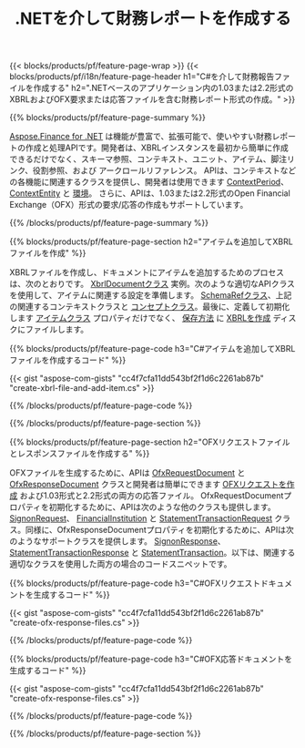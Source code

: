 ﻿---
title: .NETを介して財務レポートを作成する
url: /ja/net/create/
description:  XBRLで財務レポートを作成するためのC#コード、および.NETライブラリを介したOFX要求または応答ファイル。
---
{{< blocks/products/pf/feature-page-wrap >}}
{{< blocks/products/pf/i18n/feature-page-header h1="C#を介して財務報告ファイルを作成する" h2=".NETベースのアプリケーション内の1.03または2.2形式のXBRLおよびOFX要求または応答ファイルを含む財務レポート形式の作成。" >}}

{{% blocks/products/pf/feature-page-summary %}}

[Aspose.Finance for .NET](https://products.aspose.com/finance/net/) は機能が豊富で、拡張可能で、使いやすい財務レポートの作成と処理APIです。開発者は、XBRLインスタンスを最初から簡単に作成できるだけでなく、スキーマ参照、コンテキスト、ユニット、アイテム、脚注リンク、役割参照、および 
アークロールリファレンス。 APIは、コンテキストなどの各機能に関連するクラスを提供し、開発者は使用できます [ContextPeriod](https://apireference.aspose.com/finance/net/aspose.finance.xbrl/contextperiod)、 [ContextEntity](https://apireference.aspose.com/finance/net/aspose.finance.xbrl/contextentity) と [環境](https://apireference.aspose.com/finance/net/aspose.finance.xbrl/context)。 
さらに、APIは、1.03または2.2形式のOpen Financial Exchange（OFX）形式の要求/応答の作成もサポートしています。

{{% /blocks/products/pf/feature-page-summary %}}

{{% blocks/products/pf/feature-page-section h2="アイテムを追加してXBRLファイルを作成" %}}

XBRLファイルを作成し、ドキュメントにアイテムを追加するためのプロセスは、次のとおりです。 [XbrlDocumentクラス](https://apireference.aspose.com/finance/net/aspose.finance.xbrl/xbrldocument) 実例。次のような適切なAPIクラスを使用して、アイテムに関連する設定を準備します。 [SchemaRefクラス](https://apireference.aspose.com/finance/net/aspose.finance.xbrl/schemaref)、上記の関連するコンテキストクラスと [コンセプトクラス](https://apireference.aspose.com/finance/net/aspose.finance.xbrl/concept)。最後に、定義して初期化します [アイテムクラス](https://apireference.aspose.com/finance/net/aspose.finance.xbrl/item) プロパティだけでなく、 [保存方法](https://apireference.aspose.com/finance/net/aspose.finance.xbrl.xbrldocument/save/methods/1) に [XBRLを作成](https://products.aspose.com/finance/net/create/xbrl/) ディスクにファイルします。

{{% blocks/products/pf/feature-page-code h3="C#アイテムを追加してXBRLファイルを作成するコード" %}}

{{< gist "aspose-com-gists" "cc4f7cfa11dd543bf2f1d6c2261ab87b" "create-xbrl-file-and-add-item.cs" >}} 

{{% /blocks/products/pf/feature-page-code %}}

{{% /blocks/products/pf/feature-page-section %}}

{{% blocks/products/pf/feature-page-section h2="OFXリクエストファイルとレスポンスファイルを作成する" %}}


OFXファイルを生成するために、APIは [OfxRequestDocument](https://apireference.aspose.com/finance/net/aspose.finance.ofx/ofxrequestdocument) と [OfxResponseDocument](https://apireference.aspose.com/finance/net/aspose.finance.ofx/ofxresponsedocument) クラスと開発者は簡単にできます [OFXリクエストを作成](https://products.aspose.com/finance/net/create/ofx-request/) および1.03形式と2.2形式の両方の応答ファイル。 OfxRequestDocumentプロパティを初期化するために、APIは次のような他のクラスも提供します。 [SignonRequest](https://apireference.aspose.com/finance/net/aspose.finance.ofx.signon/signonrequest)、 [FinancialInstitution](https://apireference.aspose.com/finance/net/aspose.finance.ofx.signon/financialinstitution) と [StatementTransactionRequest](https://apireference.aspose.com/finance/net/aspose.finance.ofx.bank/statementtransactionrequest) クラス。同様に、OfxResponseDocumentプロパティを初期化するために、APIは次のようなサポートクラスを提供します。 [SignonResponse](https://apireference.aspose.com/finance/net/aspose.finance.ofx.signon/signonresponse)、  [StatementTransactionResponse](https://apireference.aspose.com/finance/net/aspose.finance.ofx.bank/statementtransactionresponse) と [StatementTransaction](https://apireference.aspose.com/finance/net/aspose.finance.ofx/statementtransaction)。以下は、関連する適切なクラスを使用した両方の場合のコードスニペットです。

{{% blocks/products/pf/feature-page-code h3="C#OFXリクエストドキュメントを生成するコード" %}}

{{< gist "aspose-com-gists" "cc4f7cfa11dd543bf2f1d6c2261ab87b" "create-ofx-response-files.cs" >}} 

{{% /blocks/products/pf/feature-page-code %}}

{{% blocks/products/pf/feature-page-code h3="C#OFX応答ドキュメントを生成するコード" %}}

{{< gist "aspose-com-gists" "cc4f7cfa11dd543bf2f1d6c2261ab87b" "create-ofx-response-files.cs" >}} 

{{% /blocks/products/pf/feature-page-code %}}

{{% /blocks/products/pf/feature-page-section %}}